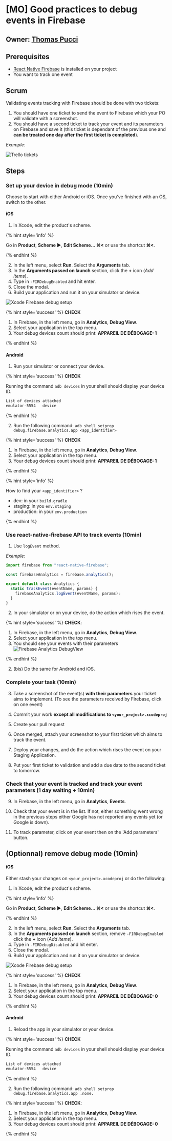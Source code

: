 # [MO] Good practices to debug events in Firebase

## Owner: [Thomas Pucci](https://github.com/tpucci)

## Prerequisites

* [React Native Firebase](https://github.com/invertase/react-native-firebase) is installed on your project
* You want to track one event

## Scrum

Validating events tracking with Firebase should be done with two tickets:

1. You should have one ticket to send the event to Firebase which your PO will validate with a screenshot.
2. You should have a second ticket to track your event and its parameters on Firebase and save it (this ticket is dependant of the previous one and **can be treated one day after the first ticket is completed**).

_Example:_

![Trello tickets](./assets/example-tickets.png)

## Steps

### Set up your device in debug mode (10min)

Choose to start with either Android or iOS. Once you've finished with an OS, switch to the other.

#### iOS

1. in Xcode, edit the product's scheme.

{% hint style='info' %}

Go in **Product**, **Scheme ▶**, **Edit Scheme... ⌘<** or use the shortcut **⌘<**.

{% endhint %}

2. In the left menu, select **Run**. Select the **Arguments** tab.
3. In the **Arguments passed on launch** section, click the **+** icon (_Add items_).
4. Type in `-FIRDebugEnabled` and hit enter.
5. Close the modal.
6. Build your application and run it on your simulator or device.

![Xcode Firebase debug setup](./assets/xcode-firebase-debug-setup.png)

{% hint style='success' %} **CHECK**

1. In Firebase, in the left menu, go in **Analytics**, **Debug View**.
2. Select your application in the top menu.
3. Your debug devices count should print: **APPAREIL DE DÉBOGAGE: 1**

{% endhint %}

#### Android

1. Run your simulator or connect your device.

{% hint style='success' %} **CHECK**

Running the command `adb devices` in your shell should display your device ID.

```bash
List of devices attached
emulator-5554	device
```

{% endhint %}

2. Run the following command: `adb shell setprop debug.firebase.analytics.app <app_identifier>`

{% hint style='success' %} **CHECK**

1. In Firebase, in the left menu, go in **Analytics**, **Debug View**.
2. Select your application in the top menu.
3. Your debug devices count should print: **APPAREIL DE DÉBOGAGE: 1**

{% endhint %}

{% hint style='info' %}

How to find your `<app_identifier>` ?
* dev: in your `build.gradle`
* staging: in you `env.staging`
* production: in your `env.production`

{% endhint %}

### Use react-native-firebase API to track events (10min)

1. Use `logEvent` method.

_Exemple:_

```js
import firebase from "react-native-firebase";

const firebaseAnalytics = firebase.analytics();

export default class Analytics {
  static trackEvent(eventName, params) {
    firebaseAnalytics.logEvent(eventName, params);
  }
}
```

2. In your simulator or on your device, do the action which rises the event.

{% hint style='success' %} **CHECK**:

1. In Firebase, in the left menu, go in **Analytics**, **Debug View**.
2. Select your application in the top menu.
3. You should see your events with their parameters
   ![Firebase Analytics DebugView](./assets/firebase-debug-view.png)

{% endhint %}

2. (bis) Do the same for Android and iOS.

### Complete your task (10min)

3. Take a screenshot of the event(s) **with their parameters** your ticket aims to implement. (To see the parameters received by Firebase, click on one event)

4. Commit your work **except all modifications to `<your_project>.xcodeproj`**

5. Create your pull request

6. Once merged, attach your screenshot to your first ticket which aims to track the event.

7. Deploy your changes, and do the action which rises the event on your Staging Application.

8. Put your first ticket to validation and add a due date to the second ticket to tomorrow.

### Check that your event is tracked and track your event parameters (1 day waiting + 10min)

9. In Firebase, in the left menu, go in **Analytics**, **Events**.

10. Check that your event is in the list. If not, either something went wrong in the previous steps either Google has not reported any events yet (or Google is down).

11. To track parameter, click on your event then on the 'Add parameters' button.

## (Optionnal) remove debug mode (10min)

#### iOS

Either stash your changes on `<your_project>.xcodeproj` or do the following:

1. in Xcode, edit the product's scheme.

{% hint style='info' %}

Go in **Product**, **Scheme ▶**, **Edit Scheme... ⌘<** or use the shortcut **⌘<**.

{% endhint %}

2. In the left menu, select **Run**. Select the **Arguments** tab.
3. In the **Arguments passed on launch** section, remove `-FIRDebugEnabled` click the **+** icon (_Add items_).
4. Type in `-FIRDebugDisabled` and hit enter.
5. Close the modal.
6. Build your application and run it on your simulator or device.

![Xcode Firebase debug setup](./assets/xcode-firebase-debug-setup.png)

{% hint style='success' %} **CHECK**

1. In Firebase, in the left menu, go in **Analytics**, **Debug View**.
2. Select your application in the top menu.
3. Your debug devices count should print: **APPAREIL DE DÉBOGAGE: 0**

{% endhint %}

#### Android

1. Reload the app in your simulator or your device.

{% hint style='success' %} **CHECK**

Running the command `adb devices` in your shell should display your device ID.

```bash
List of devices attached
emulator-5554	device
```

{% endhint %}

2. Run the following command: `adb shell setprop debug.firebase.analytics.app .none.`

{% hint style='success' %} **CHECK**:

1. In Firebase, in the left menu, go in **Analytics**, **Debug View**.
2. Select your application in the top menu.
3. Your debug devices count should print: **APPAREIL DE DÉBOGAGE: 0**

{% endhint %}
